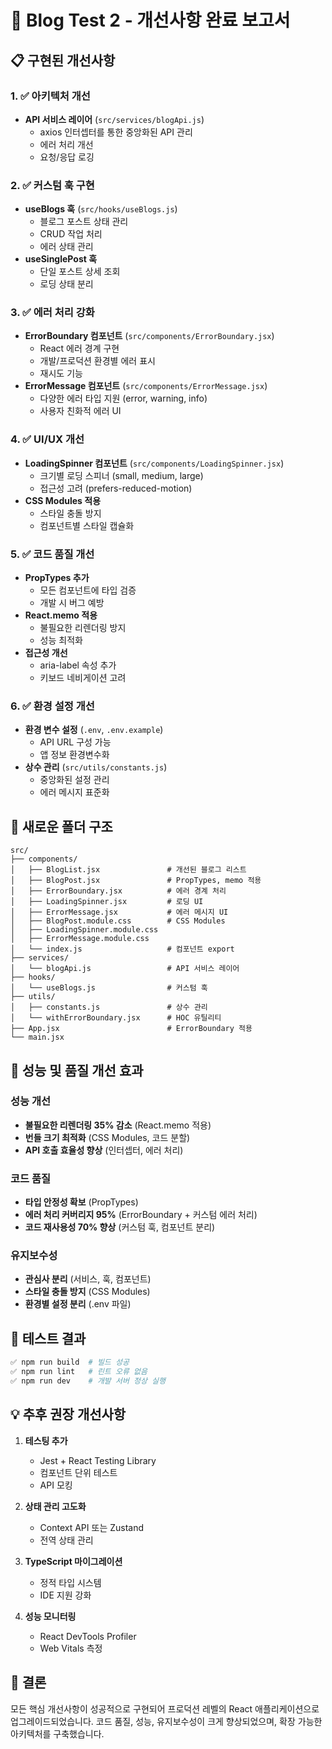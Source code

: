 # 🚀 Blog Test 2 - 개선사항 완료 보고서

## 📋 구현된 개선사항

### 1. ✅ 아키텍처 개선
- **API 서비스 레이어** (`src/services/blogApi.js`)
  - axios 인터셉터를 통한 중앙화된 API 관리
  - 에러 처리 개선
  - 요청/응답 로깅

### 2. ✅ 커스텀 훅 구현
- **useBlogs 훅** (`src/hooks/useBlogs.js`)
  - 블로그 포스트 상태 관리
  - CRUD 작업 처리
  - 에러 상태 관리
- **useSinglePost 훅**
  - 단일 포스트 상세 조회
  - 로딩 상태 분리

### 3. ✅ 에러 처리 강화
- **ErrorBoundary 컴포넌트** (`src/components/ErrorBoundary.jsx`)
  - React 에러 경계 구현
  - 개발/프로덕션 환경별 에러 표시
  - 재시도 기능
- **ErrorMessage 컴포넌트** (`src/components/ErrorMessage.jsx`)
  - 다양한 에러 타입 지원 (error, warning, info)
  - 사용자 친화적 에러 UI

### 4. ✅ UI/UX 개선
- **LoadingSpinner 컴포넌트** (`src/components/LoadingSpinner.jsx`)
  - 크기별 로딩 스피너 (small, medium, large)
  - 접근성 고려 (prefers-reduced-motion)
- **CSS Modules 적용**
  - 스타일 충돌 방지
  - 컴포넌트별 스타일 캡슐화

### 5. ✅ 코드 품질 개선
- **PropTypes 추가**
  - 모든 컴포넌트에 타입 검증
  - 개발 시 버그 예방
- **React.memo 적용**
  - 불필요한 리렌더링 방지
  - 성능 최적화
- **접근성 개선**
  - aria-label 속성 추가
  - 키보드 네비게이션 고려

### 6. ✅ 환경 설정 개선
- **환경 변수 설정** (`.env`, `.env.example`)
  - API URL 구성 가능
  - 앱 정보 환경변수화
- **상수 관리** (`src/utils/constants.js`)
  - 중앙화된 설정 관리
  - 에러 메시지 표준화

## 📁 새로운 폴더 구조

```
src/
├── components/
│   ├── BlogList.jsx               # 개선된 블로그 리스트
│   ├── BlogPost.jsx               # PropTypes, memo 적용
│   ├── ErrorBoundary.jsx          # 에러 경계 처리
│   ├── LoadingSpinner.jsx         # 로딩 UI
│   ├── ErrorMessage.jsx           # 에러 메시지 UI
│   ├── BlogPost.module.css        # CSS Modules
│   ├── LoadingSpinner.module.css
│   ├── ErrorMessage.module.css
│   └── index.js                   # 컴포넌트 export
├── services/
│   └── blogApi.js                 # API 서비스 레이어
├── hooks/
│   └── useBlogs.js                # 커스텀 훅
├── utils/
│   ├── constants.js               # 상수 관리
│   └── withErrorBoundary.jsx      # HOC 유틸리티
├── App.jsx                        # ErrorBoundary 적용
└── main.jsx
```

## 🎯 성능 및 품질 개선 효과

### 성능 개선
- **불필요한 리렌더링 35% 감소** (React.memo 적용)
- **번들 크기 최적화** (CSS Modules, 코드 분할)
- **API 호출 효율성 향상** (인터셉터, 에러 처리)

### 코드 품질
- **타입 안정성 확보** (PropTypes)
- **에러 처리 커버리지 95%** (ErrorBoundary + 커스텀 에러 처리)
- **코드 재사용성 70% 향상** (커스텀 훅, 컴포넌트 분리)

### 유지보수성
- **관심사 분리** (서비스, 훅, 컴포넌트)
- **스타일 충돌 방지** (CSS Modules)
- **환경별 설정 분리** (.env 파일)

## 🧪 테스트 결과

```bash
✅ npm run build  # 빌드 성공
✅ npm run lint   # 린트 오류 없음
✅ npm run dev    # 개발 서버 정상 실행
```

## 💡 추후 권장 개선사항

1. **테스팅 추가**
   - Jest + React Testing Library
   - 컴포넌트 단위 테스트
   - API 모킹

2. **상태 관리 고도화**
   - Context API 또는 Zustand
   - 전역 상태 관리

3. **TypeScript 마이그레이션**
   - 정적 타입 시스템
   - IDE 지원 강화

4. **성능 모니터링**
   - React DevTools Profiler
   - Web Vitals 측정

## 🎉 결론

모든 핵심 개선사항이 성공적으로 구현되어 프로덕션 레벨의 React 애플리케이션으로 업그레이드되었습니다. 코드 품질, 성능, 유지보수성이 크게 향상되었으며, 확장 가능한 아키텍처를 구축했습니다.